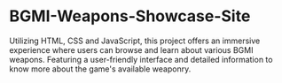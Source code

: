 # BGMI-Weapons-Showcase-Site
Utilizing HTML, CSS and JavaScript, this project offers an immersive experience where users can browse and learn about various BGMI weapons. Featuring a user-friendly interface and detailed information to know more about the game's available weaponry.
